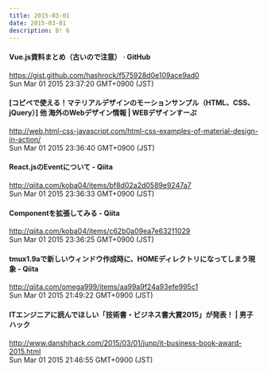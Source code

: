 ```yaml
---
title: 2015-03-01
date: 2015-03-01
description: B! 6
---
```


#### Vue.js資料まとめ（古いので注意） · GitHub
https://gist.github.com/hashrock/f575928d0e109ace9ad0<br>
Sun Mar 01 2015 23:37:20 GMT+0900 (JST)<br>


#### [コピペで使える！マテリアルデザインのモーションサンプル（HTML、CSS、jQuery）] 他 海外のWebデザイン情報 | WEBデザインすーぷ
http://web.html-css-javascript.com/html-css-examples-of-material-design-in-action/<br>
Sun Mar 01 2015 23:36:40 GMT+0900 (JST)<br>


#### React.jsのEventについて - Qiita
http://qiita.com/koba04/items/bf8d02a2d0589e9247a7<br>
Sun Mar 01 2015 23:36:33 GMT+0900 (JST)<br>


#### Componentを拡張してみる - Qiita
http://qiita.com/koba04/items/c62b0a09ea7e63211029<br>
Sun Mar 01 2015 23:36:25 GMT+0900 (JST)<br>


#### tmux1.9aで新しいウィンドウ作成時に、HOMEディレクトリになってしまう現象 - Qiita
http://qiita.com/omega999/items/aa99a9f24a93efe995c1<br>
Sun Mar 01 2015 21:49:22 GMT+0900 (JST)<br>


#### ITエンジニアに読んでほしい「技術書・ビジネス書大賞2015」が発表！ | 男子ハック
http://www.danshihack.com/2015/03/01/junp/it-business-book-award-2015.html<br>
Sun Mar 01 2015 21:46:55 GMT+0900 (JST)<br>


